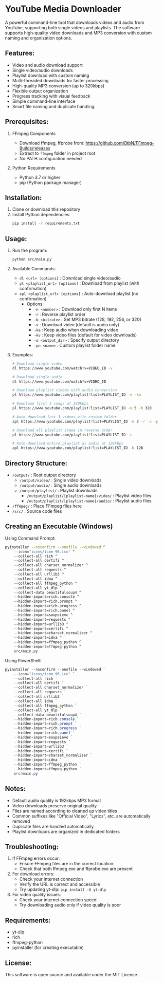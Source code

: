  # YouTube Media Downloader

 A powerful command-line tool that downloads videos and audio from YouTube, supporting both single videos and playlists.
 The software supports high-quality video downloads and MP3 conversion with custom naming and organization options.

 ## Features:
 - Video and audio download support
 - Single video/audio downloads
 - Playlist download with custom naming
 - Multi-threaded downloads for faster processing  
 - High-quality MP3 conversion (up to 320kbps)
 - Flexible output organization
 - Progress tracking with visual feedback
 - Simple command-line interface
 - Smart file naming and duplicate handling

 ## Prerequisites:
 1. FFmpeg Components
     - Download ffmpeg, ffprobe from: https://github.com/BtbN/FFmpeg-Builds/releases
     - Extract to `ffmpeg` folder in project root
     - No PATH configuration needed

 2. Python Requirements
     - Python 3.7 or higher
     - pip (Python package manager)

 ## Installation:

 1. Clone or download this repository
 2. Install Python dependencies:
     ```bash
     pip install -r requirements.txt
     ```

 ## Usage:

 1. Run the program:
     ```bash
     python src/main.py
     ```

 2. Available Commands:
     - `dl <url> [options]` : Download single video/audio
     - `pl <playlist_url> [options]` : Download from playlist (with confirmation)
     - `apl <playlist_url> [options]` : Auto-download playlist (no confirmation)
         - Options:
             - `-n <number>` : Download only first N items
             - `-r` : Reverse playlist order
             - `-b <bitrate>` : Set MP3 bitrate (128, 192, 256, or 320)
             - `-v` : Download video (default is audio only)
             - `-ka` : Keep audio when downloading video
             - `-kv` : Keep video files (default for video downloads)
             - `-o <output_dir>` : Specify output directory
             - `-pn <name>` : Custom playlist folder name

 3. Examples:
     ```bash
     # Download single video
     dl https://www.youtube.com/watch?v=VIDEO_ID -v

     # Download single audio
     dl https://www.youtube.com/watch?v=VIDEO_ID

     # Download playlist videos with audio conversion
     pl https://www.youtube.com/playlist?list=PLAYLIST_ID -v -ka

     # Download first 5 songs at 320kbps
     pl https://www.youtube.com/playlist?list=PLAYLIST_ID -n 5 -b 320

     # Auto-download last 3 videos with custom folder
     apl https://www.youtube.com/playlist?list=PLAYLIST_ID -n 3 -r -v -pn "My Videos"

     # Download all playlist items in reverse order
     pl https://www.youtube.com/playlist?list=PLAYLIST_ID -r

     # Auto-download entire playlist as audio at 128kbps
     apl https://www.youtube.com/playlist?list=PLAYLIST_ID -b 128
     ```

 ## Directory Structure:
 - `/output/` : Root output directory
     - `/output/video/` : Single video downloads
     - `/output/audio/` : Single audio downloads
     - `/output/playlist/` : Playlist downloads
         - `/output/playlist/[playlist-name]/video/` : Playlist video files
         - `/output/playlist/[playlist-name]/audio/` : Playlist audio files
 - `/ffmpeg/` : Place FFmpeg files here
 - `/src/` : Source code files

 ## Creating an Executable (Windows)

 Using Command Prompt:
 ```bash
 pyinstaller --noconfirm --onefile --windowed ^
     --icon="icons/icon-96.ico" ^
     --collect-all rich ^
     --collect-all certifi ^
     --collect-all charset_normalizer ^
     --collect-all requests ^
     --collect-all urllib3 ^
     --collect-all idna ^
     --collect-all ffmpeg_python ^
     --collect-all yt_dlp ^
     --collect-data beautifulsoup4 ^
     --hidden-import=rich.console ^
     --hidden-import=rich.prompt ^
     --hidden-import=rich.progress ^
     --hidden-import=rich.panel ^
     --hidden-import=soupsieve ^
     --hidden-import=requests ^
     --hidden-import=urllib3 ^
     --hidden-import=certifi ^
     --hidden-import=charset_normalizer ^
     --hidden-import=idna ^
     --hidden-import=ffmpeg_python ^
     --hidden-import=ffmpeg-python ^
     src/main.py
 ```

 Using PowerShell:
 ```powershell
 pyinstaller --noconfirm --onefile --windowed `
     --icon="icons/icon-96.ico" `
     --collect-all rich `
     --collect-all certifi `
     --collect-all charset_normalizer `
     --collect-all requests `
     --collect-all urllib3 `
     --collect-all idna `
     --collect-all ffmpeg_python `
     --collect-all yt_dlp `
     --collect-data beautifulsoup4 `
     --hidden-import=rich.console `
     --hidden-import=rich.prompt `
     --hidden-import=rich.progress `
     --hidden-import=rich.panel `
     --hidden-import=soupsieve `
     --hidden-import=requests `
     --hidden-import=urllib3 `
     --hidden-import=certifi `
     --hidden-import=charset_normalizer `
     --hidden-import=idna `
     --hidden-import=ffmpeg_python `
     --hidden-import=ffmpeg-python `
     src/main.py
 ```

 ## Notes:
 - Default audio quality is 192kbps MP3 format
 - Video downloads preserve original quality
 - Files are named according to cleaned up video titles
 - Common suffixes like "Official Video", "Lyrics", etc. are automatically removed
 - Duplicate files are handled automatically
 - Playlist downloads are organized in dedicated folders

 ## Troubleshooting:
 1. If FFmpeg errors occur:
     - Ensure FFmpeg files are in the correct location
     - Check that both ffmpeg.exe and ffprobe.exe are present
 2. For download errors:
     - Check your internet connection
     - Verify the URL is correct and accessible
     - Try updating yt-dlp: `pip install -U yt-dlp`
 3. For video quality issues:
     - Check your internet connection speed
     - Try downloading audio only if video quality is poor

 ## Requirements:
 - yt-dlp
 - rich
 - ffmpeg-python
 - pyinstaller (for creating executable)

 ## License:
 This software is open source and available under the MIT License.